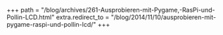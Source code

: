 +++
path = "/blog/archives/261-Ausprobieren-mit-Pygame,-RasPi-und-Pollin-LCD.html"
extra.redirect_to = "/blog/2014/11/10/ausprobieren-mit-pygame-raspi-und-pollin-lcd/"
+++
